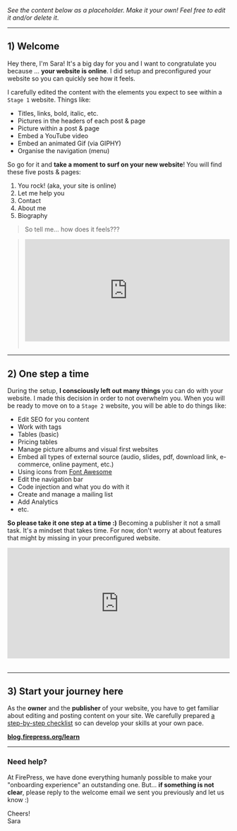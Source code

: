 *See the content below as a placeholder. Make it your own! Feel free to edit it and/or delete it*.

---

## 1) Welcome
Hey there, I'm Sara! It's a big day for you and I want to congratulate you because ... **your website is online**. I did setup and preconfigured your website so you can quickly see how it feels.

I carefully edited the content with the elements you expect to see within a `Stage 1` website. Things like:

- Titles, links, bold, italic, etc.
- Pictures in the headers of each post & page
- Picture within a post & page
- Embed a YouTube video
- Embed an animated Gif (via GIPHY)
- Organise the navigation (menu)

So go for it and **take a moment to surf on your new website**! You will find these five posts & pages:

1. You rock! (aka, your site is online)
2. Let me help you
3. Contact
4. About me
5. Biography

> So tell me... how does it feels???

> <div><div style="left: 0px; width: 100%; height: 0px; position: relative; padding-bottom: 49.8853%;"><iframe src="https://giphy.com/embed/gZq7GstcdqVXi/twitter/iframe" frameborder="0" allowfullscreen="true" webkitallowfullscreen="true" mozallowfullscreen="true" style="top: 0px; left: 0px; width: 100%; height: 100%; position: absolute;"></iframe></div></div><br>

--- 

## 2) One step a time

During the setup, **I consciously left out many things** you can do with your website. I made this decision in order to not overwhelm you. When you will be ready to move on to a `Stage 2` website, you will be able to do things like:

- Edit SEO for you content
- Work with tags
- Tables (basic)
- Pricing tables
- Manage picture albums and visual first websites
- Embed all types of external source (audio, slides, pdf, download link, e-commerce, online payment, etc.)
- Using icons from [Font Awesome](http://fontawesome.io/icons/) 
- Edit the navigation bar
- Code injection and what you do with it
- Create and manage a mailing list
- Add Analytics
- etc.

**So please take it one step at a time :)** Becoming a publisher it not a small task. It's a mindset that takes time. For now, don't worry at about features that might by missing in your preconfigured website.

<div><div style="left: 0px; width: 100%; height: 0px; position: relative; padding-bottom: 49.8853%;"><iframe src="https://giphy.com/embed/6ZW5f40T12iLS/twitter/iframe" frameborder="0" allowfullscreen="true" webkitallowfullscreen="true" mozallowfullscreen="true" style="top: 0px; left: 0px; width: 100%; height: 100%; position: absolute;"></iframe></div></div><br>

---

## 3) Start your journey here

As the **owner** and the **publisher** of your website, you have to get familiar about editing and posting content on your site. We carefully prepared [a step-by-step checklist](http://blog.firepress.org/learn/) so can develop your skills at your own pace.

[**blog.firepress.org/learn**](http://blog.firepress.org/learn/)

---

### Need help?

At FirePress, we have done everything humanly possible to make your "onboarding experience" an outstanding one. But... **if something is not clear**, please reply to the welcome email we sent you previously and let us know :)

Cheers!<br>Sara<br>